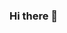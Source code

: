 ### Hi there 👋

<!--
**xDuskb1ade/xDuskb1ade** is a ✨ _special_ ✨ repository because its `README.md` (this file) appears on your GitHub profile.

Here are some ideas to get you started:

- 🌱 I’m currently learning python
- 🤔 I’m looking for help with python coding
- 😄 Pronouns: Him
-->
